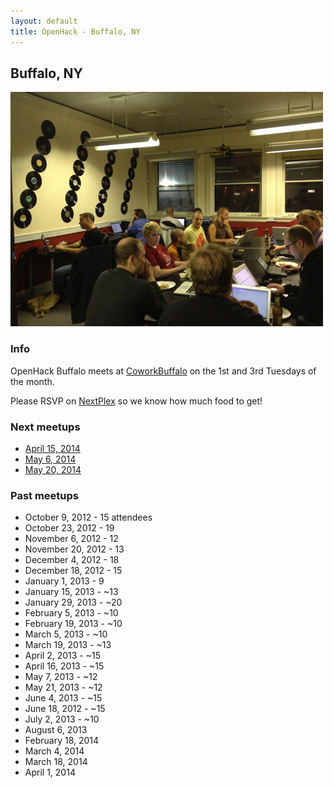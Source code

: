 ```yaml
---
layout: default
title: OpenHack - Buffalo, NY
---
```


## Buffalo, NY

![October 23](/buffalo/october.png)

### Info

OpenHack Buffalo meets at [CoworkBuffalo](http://coworkbuffalo.com) on the 1st and 3rd Tuesdays of the month.

Please RSVP on [NextPlex](http://nextplex.com/buffalo-ny/calendar) so we know how much food to get!

### Next meetups

* [April 15, 2014](http://nextplex.com/buffalo-ny/calendar/events/15661)
* [May 6, 2014](http://nextplex.com/buffalo-ny/calendar/events/16084)
* [May 20, 2014](http://nextplex.com/buffalo-ny/calendar/events/16085)

### Past meetups

* October 9, 2012 - 15 attendees
* October 23, 2012 - 19
* November 6, 2012 - 12
* November 20, 2012 - 13
* December 4, 2012 - 18
* December 18, 2012 - 15
* January 1, 2013 - 9
* January 15, 2013 - ~13
* January 29, 2013 - ~20
* February 5, 2013 - ~10
* February 19, 2013 - ~10
* March 5, 2013 - ~10
* March 19, 2013 - ~13
* April 2, 2013 - ~15
* April 16, 2013 - ~15
* May 7, 2013 - ~12
* May 21, 2013 - ~12
* June 4, 2013 - ~15
* June 18, 2012 - ~15
* July 2, 2013 - ~10
* August 6, 2013
* February 18, 2014
* March 4, 2014
* March 18, 2014
* April 1, 2014
